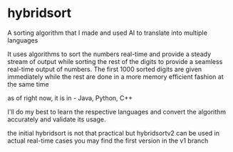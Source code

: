 # hybridsort
A sorting algorithm that I made and used AI to translate into multiple languages

It uses algorithms to sort the numbers real-time and provide a steady stream of output while sorting the rest of the digits to provide a seamless real-time output of numbers. The first 1000 sorted digits are given immediately while the rest are done in a more memory efficient fashion at the same time

as of right now, it is in -
Java, Python, C++

I'll do my best to learn the respective languages and convert the algorithm accurately and validate its usage.

the initial hybridsort is not that practical but hybridsortv2 can be used in actual real-time cases you may find the first version in the v1 branch

